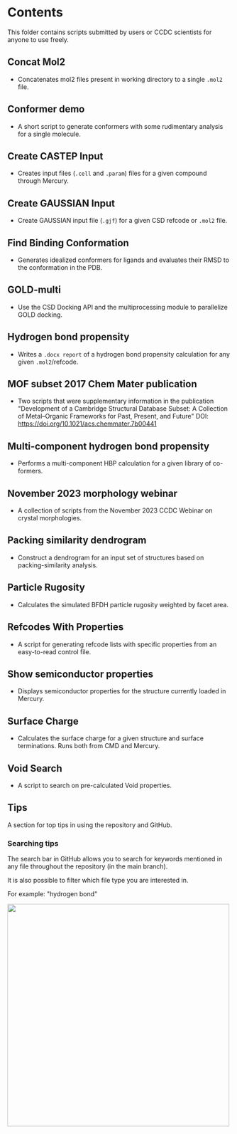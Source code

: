 
# Contents

This folder contains scripts submitted by users or CCDC scientists for anyone to use freely.

## Concat Mol2

- Concatenates mol2 files present in working directory to a single `.mol2` file.

## Conformer demo

- A short script to generate conformers with some rudimentary analysis for a single molecule.

## Create CASTEP Input

- Creates input files (`.cell` and `.param`) files for a given compound through Mercury.

## Create GAUSSIAN Input

- Create GAUSSIAN input file (`.gjf`) for a given CSD refcode or `.mol2` file.

## Find Binding Conformation

- Generates idealized conformers for ligands and evaluates their RMSD to the conformation in the PDB.

## GOLD-multi

- Use the CSD Docking API and the multiprocessing module to parallelize GOLD docking.

## Hydrogen bond propensity

- Writes a `.docx report` of a hydrogen bond propensity calculation for any given `.mol2`/refcode.

## MOF subset 2017 Chem Mater publication

- Two scripts that were supplementary information in the publication "Development of a Cambridge Structural Database Subset:
 A Collection of Metal–Organic Frameworks for Past, Present, and Future" DOI: <https://doi.org/10.1021/acs.chemmater.7b00441>

## Multi-component hydrogen bond propensity

- Performs a multi-component HBP calculation for a given library of co-formers.

## November 2023 morphology webinar

- A collection of scripts from the November 2023 CCDC Webinar on crystal morphologies.

## Packing similarity dendrogram

- Construct a dendrogram for an input set of structures based on packing-similarity analysis.

## Particle Rugosity

- Calculates the simulated BFDH particle rugosity weighted by facet area.

## Refcodes With Properties

- A script for generating refcode lists with specific properties from an easy-to-read control file.

## Show semiconductor properties

- Displays semiconductor properties for the structure currently loaded in Mercury.

## Surface Charge

- Calculates the surface charge for a given structure and surface terminations. Runs both from CMD and Mercury.

## Void Search

- A script to search on pre-calculated Void properties.

## Tips

A section for top tips in using the repository and GitHub.

### Searching tips

The search bar in GitHub allows you to search for keywords mentioned in any file throughout the repository (in the main branch).

It is also possible to filter which file type you are interested in.

For example:
"hydrogen bond"

<img src="../assets/search.gif" width="500px">
